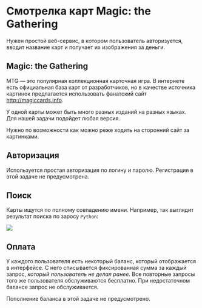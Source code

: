 Смотрелка карт Magic: the Gathering
===================================

Нужен простой веб-сервис, в котором пользователь авторизуется, вводит название карт и получает их изображения за деньги.

Magic: the Gathering
--------------------

MTG — это популярная коллекционная карточная игра.
В интернете есть официальная база карт от разработчиков,
но в качестве источника картинок предлагается использовать фанатский сайт http://magiccards.info.

У одной карты может быть много разных изданий на разных языках. Для нашей задачи подойдет любая версия.

Нужно по возможности как можно реже ходить на сторонний сайт за картинками.

Авторизация
-----------

Используется простая авторизация по логину и паролю. Регистрация в этой задаче не предусмотрена.

Поиск
-----

Карты ищутся по полному совпадению имени. Например, так выглядит результат поиска по заросу `Python`: 

[![](http://magiccards.info/scans/en/6e/150.jpg)](http://magiccards.info/6e/en/150.html)

Оплата
------

У каждого пользователя есть некоторый баланс, который отображается в интерфейсе.
С него списывается фиксированная сумма за каждый запрос, *который пользователь не делал ранее*.
Все повторные запросы того же пользователя обслуживаются бесплатно. При недостаточном балансе запрос не обслуживается.

Пополнение баланса в этой задаче не предусмотрено.
